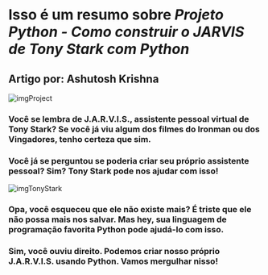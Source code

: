 # Isso é um resumo sobre *Projeto Python - Como construir o JARVIS de Tony Stark com Python*

## Artigo por: Ashutosh Krishna

![imgProject](https://www.freecodecamp.org/news/content/images/size/w2000/2021/12/png_20211209_232339_0000.png)

### Você se lembra de J.A.R.V.I.S., assistente pessoal virtual de Tony Stark? Se você já viu algum dos filmes do Ironman ou dos Vingadores, tenho certeza que sim.

### Você já se perguntou se poderia criar seu próprio assistente pessoal? Sim? Tony Stark pode nos ajudar com isso!

![imgTonyStark](https://www.freecodecamp.org/news/content/images/size/w1000/2021/12/tony-snap2_rv5gmh.jpg)

### Opa, você esqueceu que ele não existe mais? É triste que ele não possa mais nos salvar. Mas hey, sua linguagem de programação favorita Python pode ajudá-lo com isso.

### Sim, você ouviu direito. Podemos criar nosso próprio J.A.R.V.I.S. usando Python. Vamos mergulhar nisso!